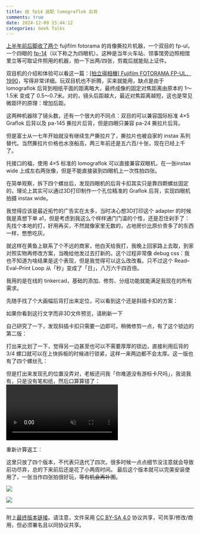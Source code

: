 ```yaml
---
title: 给 fp14 适配 lomograflok 后背
comments: true
date: 2024-12-09 15:44:12
categories: Geek Talks
---
```


<script src="/js/jquery-1.12.4.min.js" defer></script>
<script src="/js/three.min.js" defer></script>

<link rel="stylesheet" href="/css/stlwebviewer2.css"></link>

<script src="/js/stlwebviewer2.js" defer></script>


[上半年前后脚收了两个](http://m.weibo.cn/status/4998939910865892?) fujifilm fotorama 的肖像撕拉片机器，一个双目的 fp-ul，一个四眼的 [fp-14](http://camera-wiki.org/wiki/Fujifilm_FP-14)（以下称之为四眼机）。这种是当年火车站、领事馆旁边照相馆里立等可取证件照用的机器，拍一下出两/四张，剪裁后就能贴上证件。

双目机的介绍和体验可以看这一篇：[[拍立得相機] Fujifilm FOTORAMA FP-UL．1990](https://jimmyyen.blogspot.com/2013/06/fujifilm-fotorama-fp-ul1990.html)，写得非常详细。玩双目机也不折腾，买来就能用，缺点是由于 lomograflok 后背到相纸平面的距离略大，最终成像的固定对焦距离由原本的 1～1.5米 变成了 0.5～0.7米。对的，镜头后距越大，最近对焦距离越短，这也是常见微距环的原理：增加后距。

这两种机器除了镜头数，还有一个很大的不同点：双目的可以兼容国际标准 4×5 Graflok 后背以及 pa-145 撕拉片后背，但是四眼只兼容 pa-24 撕拉片后背。

但是富士从一七年开始就没有继续生产撕拉片了，撕拉片也被自家的 instax 系列替代。当然撕拉片价格也水涨船高，两三年前还是五六百/十张，现在已经上千了。

托接口的福，使用 4×5 标准的 lomograflok 可以直接兼容双眼机，在一张instax wide 上成左右两张像，但是不能直接装到四眼机上一次性拍四张。

在简单观察，拆下四个螺丝后，发现四眼机的后背卡扣其实只是靠四颗螺丝固定的，理论上其实可以通过3D打印制作一个孔位精准的 Graflok 后背，实现四眼机拍摄 instax wide。

我觉得应该是最近拓竹的广告实在太多，当时决心想3D打印这个 adapter 的时候我是真想下单 a1，但是考虑到我这么个样样通门门温的个性，还是忍住剁手了：先找个本地的打，好用再买，不然就像家里无数的，占地房价比原价贵多了的东西一样，憋憋吃灰。

就这样在黄鱼上联系了个不远的商家，他白天给我打，我晚上回家路上去取，到家对照实物再修改方案，当晚给他发过去打新的。这个过程非常像 debug css：我也不知道为啥结果是这个表现，但是我觉得可以这么改改看。只不过这个 Read–Eval–Print Loop 从「秒」变成了「日」，八万六千四百倍。

我用的是在线的 tinkercad，基础的添加、修剪、分组功能就能满足我现在的所有需求。

先随手找了个大画幅后背打出来定位，可以看到这个还是斜插卡扣的方案：

<div class="stlwv2-model" data-model-url="./1.stl">如果你看到这行文字而非3D文件预览，请刷新一下</div>

自己研究了一下，发现斜插卡扣只需要一边即可。稍微修剪一点，有了这个锁边的第二版：

<div class="stlwv2-model" data-model-url="./2.stl"></div>

打出来比划了一下，觉得另一边甚至也可以不需要厚厚的锁边，直接利用后背的 3/4 螺口就可以在上快拆板的时候进行锁紧，这样一来两边都不会太厚。这一版也有了四个螺丝孔：

<div class="stlwv2-model" data-model-url="./3.stl"></div>

但是打出来发现孔的位置没弄对，老板还问我「你难道没有游标卡尺吗」，我说我有，只是没有笔和纸，然后口算算错了：
<video src='./wrong_version_3.MP4' playsinline webkit-playsinline muted loop autoplay></video>

重新计算返工：
<div class="stlwv2-model" data-model-url="./4.stl"></div>

这里只放了四个版本，不代表只迭代了四次。很多时候一点点细节没注意就会导致前功尽弃，总的下来前后还是花了小两周时间。
最后这个版本就可以完美安装使用了，一张当作四张拍很好玩，~~等有机会再补图~~。

![](./758640182610323.jpeg)

![](./758640235268067.jpeg)

---

附上[最终版本链接](./4.stl)。请注意，文件采用 [CC BY-SA 4.0](https://creativecommons.org/licenses/by-sa/4.0/deed.zh-hans) 协议共享，可共享/修改/商用，但必须署名且以同协议共享。
